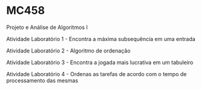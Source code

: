 # MC458
Projeto e Análise de Algoritmos I

Atividade Laboratório 1 - Encontra a máxima subsequência em uma entrada

Atividade Laboratório 2 - Algoritmo de ordenação

Atividade Laboratório 3 - Encontra a jogada mais lucrativa em um tabuleiro 

Atividade Laboratório 4 - Ordenas as tarefas de acordo com o tempo de processamento das mesmas
